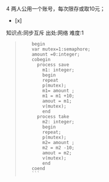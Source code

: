 4
两人公用一个账号，每次限存或取10元；
- [x]

知识点:同步互斥
出处:网络
难度:1
> ```
>     begin
>     var mutex=1:semaphore;
>     amount =0:integer;
>     cobegin
>       process save
>         m1: integer;
>         begin
>         repeat
>         p(mutex);
>         m1= amount ;
>         m1 = m1 +10;
>         amout = m1;
>         v(mutex);
>         end
>       process take
>         m2: integer;
>         begin
>         repeat;
>         p(mutex);
>         m2= amount ;
>         m2 = m2 -10;
>         amout = m2;
>         v(mutex);
>         end
>     coend
>     ```
